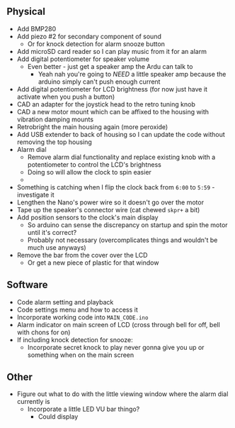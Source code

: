 ## Physical
- Add BMP280
- Add piezo #2 for secondary component of sound
	- Or for knock detection for alarm snooze button
- Add microSD card reader so I can play music from it for an alarm
- Add digital potentiometer for speaker volume
	- Even better - just get a speaker amp the Ardu can talk to
		- Yeah nah you're going to *NEED* a little speaker amp because the arduino simply can't push enough current
- Add digital potentiometer for LCD brightness (for now just have it activate when you push a button)
- CAD an adapter for the joystick head to the retro tuning knob
- CAD a new motor mount which can be affixed to the housing with vibration damping mounts
- Retrobright the main housing again (more peroxide)
- Add USB extender to back of housing so I can update the code without removing the top housing
- Alarm dial
	- Remove alarm dial functionality and replace existing knob with a potentiometer to control the LCD's brightness
	- Doing so will allow the clock to spin easier
	- 
- Something is catching when I flip the clock back from `6:00` to `5:59` - investigate it
- Lengthen the Nano's power wire so it doesn't go over the motor
- Tape up the speaker's connector wire (cat chewed `skpr+` a bit)
- Add position sensors to the clock's main display
	- So arduino can sense the discrepancy on startup and spin the motor until it's correct?
	- Probably not necessary (overcomplicates things and wouldn't be much use anyways)
- Remove the bar from the cover over the LCD
	- Or get a new piece of plastic for that window

## Software
- Code alarm setting and playback
- Code settings menu and how to access it
- Incorporate working code into `MAIN_CODE.ino`
- Alarm indicator on main screen of LCD (cross through bell for off, bell with chons for on)
- If including knock detection for snooze:
	- Incorporate secret knock to play never gonna give you up or something when on the main screen

## Other
- Figure out what to do with the little viewing window where the alarm dial currently is
	- Incorporate a little LED VU bar thingo?
		- Could display 